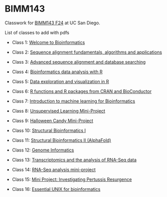 # BIMM143
Classwork for [BIMM143 F24](https://github.com/nnono1207/bimm143_github/tree/main) at UC San Diego.

List of classes to add with pdfs

- Class 1: [Welcome to Bioinformatics](https://github.com/nnono1207/bimm143_github/blob/main/lab1.pdf)

- Class 2: [Sequence alignment fundamentals, algorithms and applications](https://github.com/nnono1207/bimm143_github/blob/main/lab2.pdf)

- Class 3: [Advanced sequence alignment and database searching](https://github.com/nnono1207/bimm143_github/blob/main/lab3.pdf)

- Class 4: [Bioinformatics data analysis with R](https://github.com/nnono1207/bimm143_github/blob/main/lab4.pdf)

- Class 5: [Data exploration and visualization in R](https://github.com/nnono1207/bimm143_github/blob/main/classlab_05_ggplot2/classlab_5_ggplot2.pdf)

- Class 6: [R functions and R packages from CRAN and BioConductor](https://github.com/nnono1207/bimm143_github/blob/main/classlab_06_Rfunctions/HW-Class-6-Question-6.pdf)

- Class 7: [Introduction to machine learning for Bioinformatics](https://github.com/nnono1207/bimm143_github/blob/main/classlab_07_machinelearning/class07.pdf)

- Class 8: [Unsupervised Learning Mini-Project](https://github.com/nnono1207/bimm143_github/blob/main/class08/class8_mini_project.pdf)

- Class 9: [Halloween Candy Mini-Project](https://github.com/nnono1207/bimm143_github/blob/main/classlab_10_halloween/classlab_10_halloween.pdf)

- Class 10: [Structural Bioinformatics I](https://github.com/nnono1207/bimm143_github/blob/main/classlab09_structuralbioinformatics_1/classlab09_structuralbioinformatics_1.pdf)

- Class 11: [Structural Bioinformatics II (AlphaFold)](https://github.com/nnono1207/bimm143_github/blob/main/classlab11_structuralbioinformatics_2/classlab11_bioinformatics_2.pdf)

- Class 12: [Genome Informatics](https://github.com/nnono1207/bimm143_github/blob/main/classlab12_genomeinformatics/classlab12_genomeinformatics.pdf)

- Class 13: [Transcriptomics and the analysis of RNA-Seq data](https://github.com/nnono1207/bimm143_github/blob/main/classlab13_transcriptomics_rnaseq/classlab_transcriptomics_rnaseq.pdf)

- Class 14: [RNA-Seq analysis mini-project](https://github.com/nnono1207/bimm143_github/blob/main/classlab14_rnaseq_miniproject/classlab14_rnaseq_miniproject.pdf)

- Class 15: [Mini Project: Investigating Pertussis Resurgence](https://github.com/nnono1207/bimm143_github/blob/main/classlab15_pertussisresurgence/classlab15_pertussisresurgence.pdf)

- Class 16: [Essential UNIX for bioinformatics](https://github.com/nnono1207/bimm143_github/blob/main/classlab16_unix/HW8_unix_questions.pdf)






